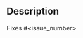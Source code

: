 <!-- Thank you for your contribution! -->

## Description
<!-- Provide a brief description of the PR's purpose here. -->
Fixes #\<issue_number>
